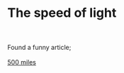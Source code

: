 # The speed of light

<br>
<br>
Found a funny article;
<br>
<br>
<a href="https://web.mit.edu/jemorris/humor/500-miles">500 miles</a>
